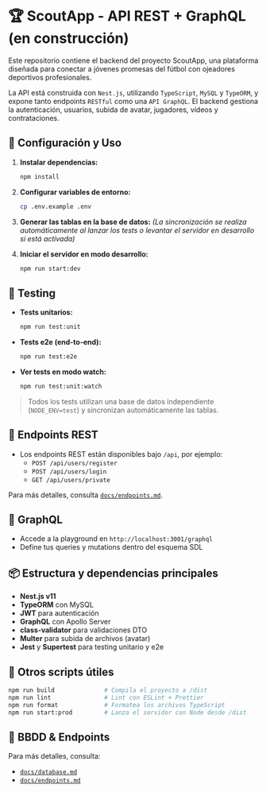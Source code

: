 # 🏆 ScoutApp - API REST + GraphQL (en construcción)

Este repositorio contiene el backend del proyecto ScoutApp, una plataforma diseñada para conectar a jóvenes promesas del fútbol con ojeadores deportivos profesionales.

La API está construida con `Nest.js`, utilizando `TypeScript`, `MySQL` y `TypeORM`, y expone tanto endpoints `RESTful` como una `API GraphQL`. El backend gestiona la autenticación, usuarios, subida de avatar, jugadores, vídeos y contrataciones.

## 🔧 Configuración y Uso

1. **Instalar dependencias:**
    ```sh
    npm install
    ```
2. **Configurar variables de entorno:**
    ```sh
    cp .env.example .env
    ```
3. **Generar las tablas en la base de datos:**
   _(La sincronización se realiza automáticamente al lanzar los tests o levantar el servidor en desarrollo si está activada)_

4. **Iniciar el servidor en modo desarrollo:**
    ```sh
    npm run start:dev
    ```

## 🧪 Testing

- **Tests unitarios:**

    ```sh
    npm run test:unit
    ```

- **Tests e2e (end-to-end):**

    ```sh
    npm run test:e2e
    ```

- **Ver tests en modo watch:**
    ```sh
    npm run test:unit:watch
    ```

> Todos los tests utilizan una base de datos independiente (`NODE_ENV=test`) y sincronizan automáticamente las tablas.

## 🚀 Endpoints REST

- Los endpoints REST están disponibles bajo `/api`, por ejemplo:
    - `POST /api/users/register`
    - `POST /api/users/login`
    - `GET /api/users/private`

Para más detalles, consulta [`docs/endpoints.md`](./docs/endpoints.md).

## 🔮 GraphQL

- Accede a la playground en `http://localhost:3001/graphql`
- Define tus queries y mutations dentro del esquema SDL

## 📦 Estructura y dependencias principales

- **Nest.js v11**
- **TypeORM** con MySQL
- **JWT** para autenticación
- **GraphQL** con Apollo Server
- **class-validator** para validaciones DTO
- **Multer** para subida de archivos (avatar)
- **Jest** y **Supertest** para testing unitario y e2e

## 📁 Otros scripts útiles

```sh
npm run build              # Compila el proyecto a /dist
npm run lint               # Lint con ESLint + Prettier
npm run format             # Formatea los archivos TypeScript
npm run start:prod         # Lanza el servidor con Node desde /dist
```

## 🚀 BBDD & Endpoints

Para más detalles, consulta:

- [`docs/database.md`](./docs/database.md)
- [`docs/endpoints.md`](./docs/endpoints.md)
